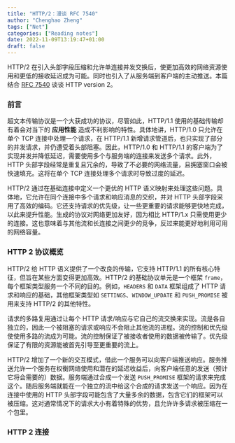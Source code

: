```yaml
---
title: "HTTP/2：漫谈 RFC 7540"
author: "Chenghao Zheng"
tags: ["Net"]
categories: ["Reading notes"]
date: 2022-11-09T13:19:47+01:00
draft: false
---
```


HTTP/2 在引入头部字段压缩和允许单连接并发交换后，使更加高效的网络资源使用和更低的接收延迟成为可能。同时也引入了从服务端到客户端的主动推送。本篇结合 [RFC 7540](https://www.rfc-editor.org/rfc/rfc7540) 谈谈 HTTP version 2。

### 前言

超文本传输协议是一个大获成功的协议，尽管如此，HTTP/1.1 使用的基础传输却有着会对当下的 **应用性能** 造成不利影响的特性。具体地讲，HTTP/1.0 只允许在单个 TCP 连接中处理一个请求，在 HTTP/1.1 新增请求管道后，也只实现了部分的并发请求，并仍遭受着头部阻塞。因此，HTTP/1.0 和 HTTP/1.1 的客户端为了实现并发并降低延迟，需要使用多个与服务端的连接来发送多个请求。此外，HTTP 头部字段经常是重复且冗余的，导致了不必要的网络流量，且拥塞窗口会被快速填充。这将在单个 TCP 连接处理多个请求时导致过度的延迟。

HTTP/2 通过在基础连接中定义一个更优的 HTTP 语义映射来处理这些问题。具体地，它允许在同个连接中多个请求和响应消息的交织，并对 HTTP 头部字段采用了高效的编码。它还支持请求的优先级，让一些更重要的请求能够更快地完成，以此来提升性能。生成的协议对网络更加友好，因为相比 HTTP/1.x 只需使用更少的连接。这也意味着与其他流和长连接之间更少的竞争，反过来能更好地利用可用的网络容量。

### HTTP 2 协议概览

HTTP/2 给 HTTP 语义提供了一个改良的传输，它支持 HTTP/1.1 的所有核心特征，但旨在某些方面变得更加高效。HTTP/2 的基础协议单元是一个框架 `frame`，每个框架类型服务一个不同的目的。例如，`HEADERS` 和 `DATA` 框架组成了 HTTP 请求和响应的基础，其他框架类型如 `SETTINGS`、`WINDOW_UPDATE` 和 `PUSH_PROMISE` 被用来支持 HTTP/2 的其他特性。

请求的多路复用通过让每个 HTTP 请求/响应与它自己的流交换来实现。流是各自独立的，因此一个被阻塞的请求或响应不会阻止其他流的进程。流的控制和优先级使使用多路的流成为可能。流的控制保证了被接收者使用的数据被传输了。优先级保证了有限的资源能被首先引导至更重要的流上。

HTTP/2 增加了一个新的交互模式，借此一个服务可以向客户端推送响应。服务推送允许一个服务在权衡网络使用和潜在的延迟收益后，向客户端任意的发送（预计它将会需要的）数据。服务端通过合成一个发送 `PUSH_PROMISE` 框架的请求来完成这个。随后服务端就能在一个独立的流中给这个合成的请求发送一个响应。因为在连接中使用的 HTTP 头部字段可能包含了大量多余的数据，包含它们的框架可以被压缩。这对通常情况下的请求大小有着特殊的优势，且允许许多请求被压缩在一个包里。

### HTTP 2 连接

